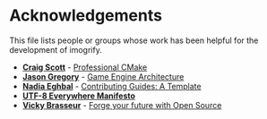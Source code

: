# Acknowledgements

This file lists people or groups whose work has been helpful for the development of imogrify.

* **[Craig Scott](https://crascit.com/about)** - [Professional CMake](https://crascit.com/professional-cmake/)
* **[Jason Gregory](https://www.gameenginebook.com/bio.html)** - [Game Engine Architecture](https://www.gameenginebook.com)
* **[Nadia Eghbal](https://github.com/nayafia)** - [Contributing Guides: A Template](https://github.com/nayafia/contributing-template)
* **[UTF-8 Everywhere Manifesto](http://utf8everywhere.org)**
* **[Vicky Brasseur](https://www.vmbrasseur.com)** - [Forge your future with Open Source](https://pragprog.com/titles/vbopens/forge-your-future-with-open-source)
